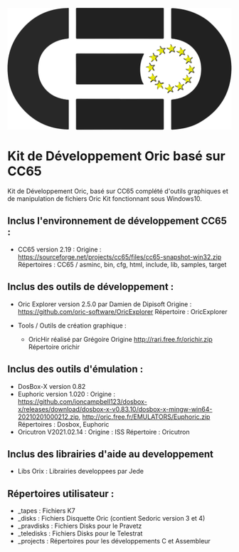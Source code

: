 ![](https://github.com/club-europe-oric/DEVKIT_CEO/blob/main/.ceo/logo_ceo_small.svg)


# Kit de Développement Oric basé sur CC65
Kit de Développement Oric, basé sur CC65 complété d'outils graphiques et de manipulation de fichiers Oric
Kit fonctionnant sous Windows10.

## Inclus l'environnement de développement CC65 : 
- CC65 version 2.19 : 
    Origine : https://sourceforge.net/projects/cc65/files/cc65-snapshot-win32.zip
    Répertoires : CC65 / asminc, bin, cfg, html, include, lib, samples, target

## Inclus des outils de développement : 
- Oric Explorer version 2.5.0 par Damien de Dipisoft
    Origine : https://github.com/oric-software/OricExplorer
    Répertoire : OricExplorer

- Tools / Outils de création graphique :
    - OricHir réalisé par Grégoire
        Origine http://rari.free.fr/orichir.zip
        Répertoire orichir

## Inclus des outils d'émulation : 
- DosBox-X version 0.82
- Euphoric version 1.020 : 
    Origine : https://github.com/joncampbell123/dosbox-x/releases/download/dosbox-x-v0.83.10/dosbox-x-mingw-win64-20210201000212.zip, 
    http://oric.free.fr/EMULATORS/Euphoric.zip
    Répertoires : Dosbox, Euphoric
- Oricutron V2021.02.14 : 
    Origine : ISS
    Répertoire : Oricutron

## Inclus des librairies d'aide au developpement
- Libs
    Orix : Librairies developpees par Jede

## Répertoires utilisateur :
- _tapes : Fichiers K7
- _disks : Fichiers Disquette Oric (contient Sedoric version 3 et 4)
- _pravdisks : Fichiers Disks pour le Pravetz
- _teledisks : Fichiers Disks pour le Telestrat
- _projects : Répertoires pour les développements C et Assembleur

